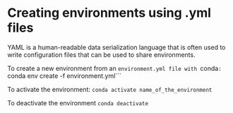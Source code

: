 # Creating environments using .yml files
YAML is a human-readable data serialization language that is often used to write configuration files that can be used to share environments.

To create a new environment from an ```environment.yml file with ```conda```:
```conda env create -f environment.yml```

To activate the environment:
```conda activate name_of_the_environment```

To deactivate the environment
```conda deactivate```
